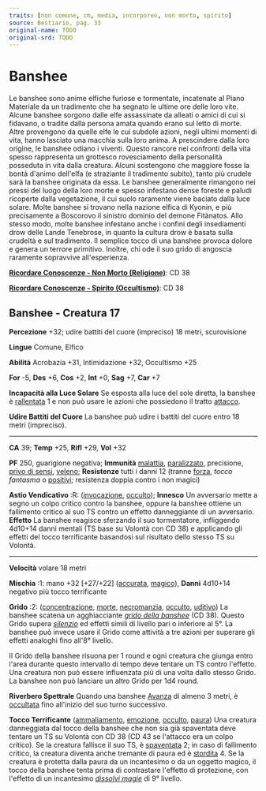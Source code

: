 ```yaml
---
traits: [non comune, cm, media, incorporeo, non morto, spirito]
source: Bestiario, pag. 33
original-name: TODO
original-srd: TODO
---
```


# Banshee

Le banshee sono anime elfiche furiose e tormentate, incatenate al Piano
Materiale da un tradimento che ha segnato le ultime ore delle loro vite. Alcune
banshee sorgono dalle elfe assassinate da alleati o amici di cui si fidavano, o
tradite dalla persona amata quando erano sul letto di morte. Altre provengono da
quelle elfe le cui subdole azioni, negli ultimi momenti di vita, hanno lasciato
una macchia sulla loro anima. A prescindere dalla loro origine, le banshee
odiano i viventi. Questo rancore nei confronti della vita spesso rappresenta un
grottesco rovesciamento della personalità posseduta in vita dalla creatura.
Alcuni sostengono che maggiore fosse la bontà d'animo dell'elfa (e straziante il
tradimento subito), tanto più crudele sarà la banshee originata da essa. Le
banshee generalmente rimangono nei pressi del luogo della loro morte e spesso
infestano dense foreste e paludi ricoperte dalla vegetazione, il cui suolo
raramente viene baciato dalla luce solare. Molte banshee si trovano nella
nazione elfica di Kyonin, e più precisamente a Boscorovo il sinistro dominio del
demone Fitànatos. Allo stesso modo, molte banshee infestano anche i confini
degli insediamenti drow delle Lande Tenebrose, in quanto la cultura drow è
basata sulla crudeltà e sul tradimento. Il semplice tocco di una banshee provoca
dolore e genera un terrore primitivo. Inoltre, chi ode il suo grido di angoscia
raramente sopravvive all'esperienza.

**[Ricordare Conoscenze - Non Morto (Religione)](/azioni/ricordare-conoscenze)**:
CD 38

**[Ricordare Conoscenze - Spirito (Occultismo)](/azioni/ricordare-conoscenze)**:
CD 38

## Banshee - Creatura 17

**Percezione** +32; udire battiti del cuore (impreciso) 18 metri, scurovisione

**Lingue** Comune, Elfico

**Abilità** Acrobazia +31, Intimidazione +32, Occultismo +25

**For** -5, **Des** +6, **Cos** +2, **Int** +0, **Sag** +7, **Car** +7

**Incapacità alla Luce Solare** Se esposta alla luce del sole diretta, la
banshee è [rallentata](/condizioni/rallentato) 1 e non può usare le azioni che
possiedono il tratto [attacco](/tratti/attacco).

**Udire Battiti del Cuore** La banshee può udire i battiti del cuore entro 18
metri (impreciso).

---

**CA** 39; **Temp** +25, **Rifl** +29, **Vol** +32

**PF** 250, guarigione negativa; **Immunità** [malattia](/tratti/malattia),
[paralizzato](/condizioni/paralizzato), precisione,
[privo di sensi](/condizioni/privo-di-sensi), [veleno](/tratti/veleno);
**Resistenze** tutti i danni 12 (tranne [forza](/tratti/forza), _tocco fantasma_
o [positivi](/tratti/positivo); resistenza doppia contro i non magici)

**Astio Vendicativo** :R: ([invocazione](/tratti/invocazione),
[occulto](/tratti/occulto)); **Innesco** Un avversario mette a segno un colpo
critico contro la banshee, oppure la banshee ottiene un fallimento critico al
suo TS contro un effetto danneggiante di un avversario. **Effetto** La banshee
reagisce sferzando il suo tormentatore, infliggendo 4d10+14 danni mentali (TS
base su Volontà con CD 38) e applicando gli effetti del tocco terrificante
basandosi sul risultato dello stesso TS su Volontà.

---

**Velocità** volare 18 metri

**Mischia** :1: mano +32 \[+27/+22] ([accurata](/tratti/accurata),
[magico](/tratti/magico)), **Danni** 4d10+14 negativo più tocco terrificante

**Grido** :2: ([concentrazione](/tratti/concentrazione), [morte](/tratti/morte),
[necromanzia](/tratti/necromanzia), [occulto](/tratti/occulto),
[uditivo](/tratti/uditivo)) La banshee scatena un agghiacciante
_[grido della banshee](/incantesimi/grido-della-banshee)_ (CD 38). Questo Grido
supera _[silenzio](/incantesimi/silenzio)_ ed effetti simili di livello pari o
inferiore al 5°. La banshee può invece usare il Grido come attività a tre azioni
per superare gli effetti analoghi fino all'8° livello.

II Grido della banshee risuona per 1 round e ogni creatura che giunga entro
l'area durante questo intervallo di tempo deve tentare un TS contro l'effetto.
Una creatura non può essere influenzata più di una volta dallo stesso Grido. La
banshee non può lanciare un altro Grido per 1d4 round.

**Riverbero Spettrale** Quando una banshee [Avanza](/azioni/avanzare) di almeno
3 metri, è [occultata](/condizioni/occultato) fino all'inizio del suo turno
successivo.

**Tocco Terrificante** ([ammaliamento](/tratti/ammaliamento),
[emozione](/tratti/emozione), [occulto](/tratti/occulto),
[paura](/tratti/paura)) Una creatura danneggiata dal tocco della banshee che non
sia già spaventata deve tentare un TS su Volontà con CD 38 (CD 43 se l'attacco
era un colpo critico). Se la creatura fallisce il suo TS, è
[spaventata](/condizioni/spaventato) 2; in caso di fallimento critico, la
creatura diventa anche tremante di paura ed è
[stordita](/condizioni/stordito) 4. Se la creatura è protetta dalla paura da un
incantesimo o da un oggetto magico, il tocco della banshee tenta prima di
contrastare l'effetto di protezione, con l'effetto di un incantesimo
_[dissolvi magie](/incantesimi/dissolvi-magie)_ di 9° livello.
